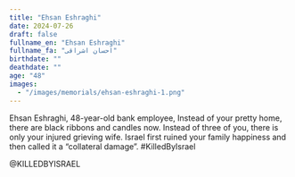 ```yaml
---
title: "Ehsan Eshraghi"
date: 2024-07-26
draft: false
fullname_en: "Ehsan Eshraghi"
fullname_fa: "احسان اشراقی"
birthdate: ""
deathdate: ""
age: "48"
images:
  - "/images/memorials/ehsan-eshraghi-1.png"
---
```


Ehsan Eshraghi,
48-year-old bank employee,
Instead of your pretty home, there are black ribbons and candles now. Instead of three of you, there is only your injured grieving wife. Israel first ruined your family happiness and then called it a “collateral damage”.
#KilledByIsrael

@KILLEDBYISRAEL